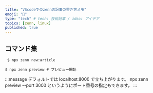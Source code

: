 ```yaml
---
title: "VScodeでのzennの記事の書き方メモ"
emoji: "🤖"
type: "tech" # tech: 技術記事 / idea: アイデア
topics: [zenn, linux]
published: true
---
```


## コマンド集

```script:記事作成
 $ npx zenn new:article
```

```script:プレビュー
$ npx zenn preview # プレビュー開始
```

:::message
デフォルトでは localhost:8000 で立ち上がります。
npx zenn preview --port 3000 というようにポート番号の指定もできます。
:::
